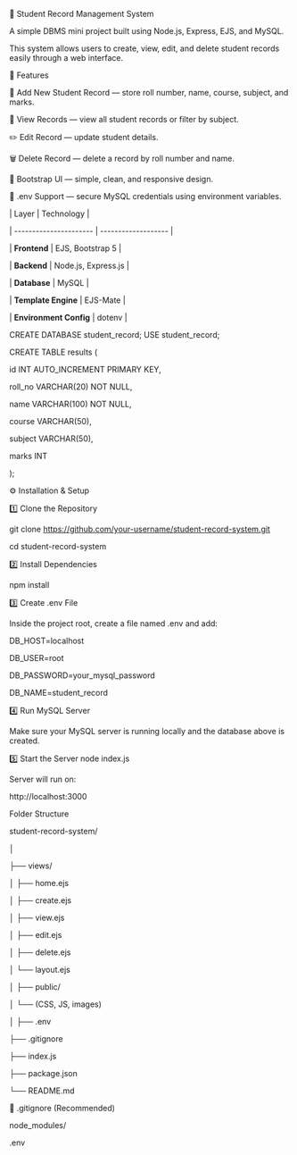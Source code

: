 📘 Student Record Management System

A simple DBMS mini project built using Node.js, Express, EJS, and MySQL.

This system allows users to create, view, edit, and delete student records easily through a web interface.

🚀 Features

🧾 Add New Student Record — store roll number, name, course, subject, and marks.

👀 View Records — view all student records or filter by subject.

✏️ Edit Record — update student details.

🗑️ Delete Record — delete a record by roll number and name.

🎨 Bootstrap UI — simple, clean, and responsive design.

🔐 .env Support — secure MySQL credentials using environment variables.

| Layer                  | Technology          |

| ---------------------- | ------------------- |

| **Frontend**           | EJS, Bootstrap 5    |

| **Backend**            | Node.js, Express.js |

| **Database**           | MySQL               |

| **Template Engine**    | EJS-Mate            |

| **Environment Config** | dotenv              |

CREATE DATABASE student_record;
USE student_record;

CREATE TABLE results (

  id INT AUTO_INCREMENT PRIMARY KEY,
  
  roll_no VARCHAR(20) NOT NULL,
  
  name VARCHAR(100) NOT NULL,
  
  course VARCHAR(50),
  
  subject VARCHAR(50),
  
  marks INT
  
);

⚙️ Installation & Setup

1️⃣ Clone the Repository

git clone https://github.com/your-username/student-record-system.git

cd student-record-system

2️⃣ Install Dependencies

npm install

3️⃣ Create .env File

Inside the project root, create a file named .env and add:

DB_HOST=localhost

DB_USER=root

DB_PASSWORD=your_mysql_password

DB_NAME=student_record

4️⃣ Run MySQL Server

Make sure your MySQL server is running locally and the database above is created.

5️⃣ Start the Server
node index.js


Server will run on:

http://localhost:3000

Folder Structure

student-record-system/

│

├── views/

│   ├── home.ejs

│   ├── create.ejs

│   ├── view.ejs

│   ├── edit.ejs

│   ├── delete.ejs

│   └── layout.ejs

│
├── public/

│   └── (CSS, JS, images)

│
├── .env

├── .gitignore

├── index.js

├── package.json

└── README.md


🧾 .gitignore (Recommended)

node_modules/

.env
